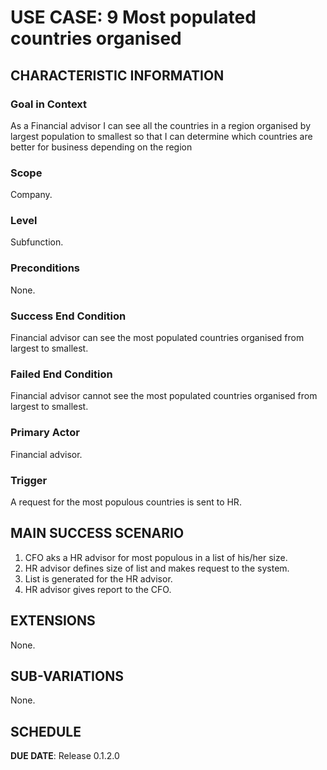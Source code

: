 # USE CASE: 9 Most populated countries organised

## CHARACTERISTIC INFORMATION

### Goal in Context

As a Financial advisor I can see all the countries in a region organised by largest population to smallest so that I can determine which countries are better for business depending on the region 

### Scope

Company.

### Level

Subfunction.

### Preconditions

None.

### Success End Condition

Financial advisor can see the most populated countries organised from largest to smallest.

### Failed End Condition

Financial advisor cannot see the most populated countries organised from largest to smallest.

### Primary Actor

Financial advisor.

### Trigger

A request for the most populous countries is sent to HR.

## MAIN SUCCESS SCENARIO

1. CFO aks a HR advisor for most populous in a list of his/her size.
2. HR advisor defines size of list and makes request to the system.
3. List is generated for the HR advisor.
4. HR advisor gives report to the CFO.

## EXTENSIONS

None.

## SUB-VARIATIONS

None.

## SCHEDULE

**DUE DATE**: Release 0.1.2.0
